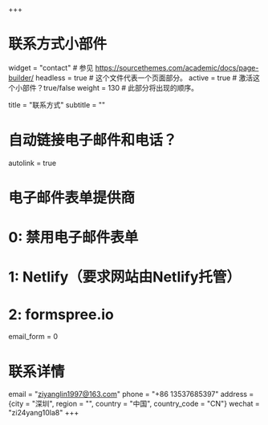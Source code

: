 +++
# 联系方式小部件
widget = "contact"  # 参见 https://sourcethemes.com/academic/docs/page-builder/
headless = true  # 这个文件代表一个页面部分。
active = true  # 激活这个小部件？true/false
weight = 130  # 此部分将出现的顺序。

title = "联系方式"
subtitle = ""

# 自动链接电子邮件和电话？
autolink = true

# 电子邮件表单提供商
#   0: 禁用电子邮件表单
#   1: Netlify（要求网站由Netlify托管）
#   2: formspree.io
email_form = 0

# 联系详情
email = "ziyanglin1997@163.com"
phone = "+86 13537685397"
address = {city = "深圳", region = "", country = "中国", country_code = "CN"}
wechat = "zi24yang10la8"
+++

